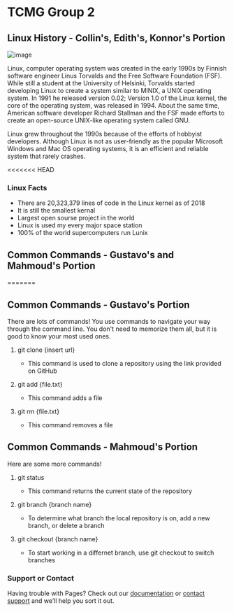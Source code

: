 # TCMG Group 2

## Linux History - **Collin's**, Edith's, Konnor's Portion
![image](https://upload.wikimedia.org/wikipedia/commons/0/09/Tux%2C_gray%EF%BC%8Fgrey_background.png)

Linux, computer operating system was created in the early 1990s by Finnish software engineer Linus Torvalds and the Free Software Foundation (FSF). While still a student at the University of Helsinki, Torvalds started developing Linux to create a system similar to MINIX, a UNIX operating system. In 1991 he released version 0.02; Version 1.0 of the Linux kernel, the core of the operating system, was released in 1994. About the same time, American software developer Richard Stallman and the FSF made efforts to create an open-source UNIX-like operating system called GNU.

Linux grew throughout the 1990s because of the efforts of hobbyist developers. Although Linux is not as user-friendly as the popular Microsoft Windows and Mac OS operating systems, it is an efficient and reliable system that rarely crashes.

<<<<<<< HEAD
### Linux Facts
- There are 20,323,379 lines of code in the Linux kernel as of 2018
- It is still the smallest kernal
- Largest open sourse project in the world
- Linux is used my every major space station
- 100% of the world supercomputers run Lunix

## Common Commands - Gustavo's and Mahmoud's Portion
=======
## Common Commands - Gustavo's Portion

There are lots of commands! You use commands to navigate your way through the command line. You don't need to memorize them all, but it is good to know your most used ones. 

1. git clone {insert url}
	- This command is used to clone a repository using the link provided on GitHub
	
2. git add {file.txt}
	- This command adds a file
	
3. git rm {file.txt}
	- This command removes a file

## Common Commands - Mahmoud's Portion


Here are some more commands!

1. git status 
	- This command returns the current state of the repository

2. git branch {branch name}
	- To determine what branch the local repository is on, add a new branch, or delete a branch

3. git checkout {branch name}
	- To start working in a differnet branch, use git checkout to switch branches



### Support or Contact

Having trouble with Pages? Check out our [documentation](https://docs.github.com/categories/github-pages-basics/) or [contact support](https://support.github.com/contact) and we’ll help you sort it out.
